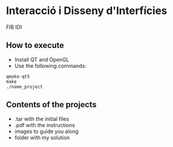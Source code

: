 # Interacció i Disseny d'Interfícies
FIB IDI 

## How to execute
- Install QT and OpenGL
- Use the following commands:
```
qmake-qt5
make
./name_project
```

## Contents of the projects
- .tar with the initial files
- .pdf with the instructions
- images to guide you along
- folder with my solution




